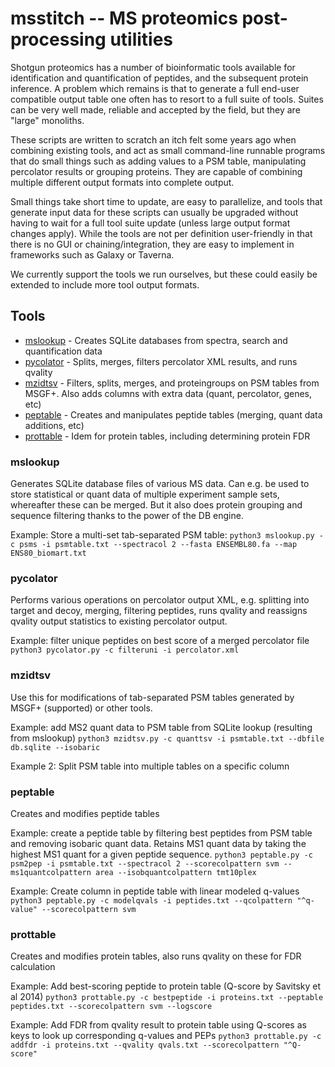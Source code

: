 # msstitch -- MS proteomics post-processing utilities

Shotgun proteomics has a number of bioinformatic tools available for identification 
and quantification of peptides, and the subsequent protein inference. A problem which
remains is that to generate a full end-user compatible output table one often has to
resort to a full suite of tools. Suites can be very well made, reliable and accepted
by the field, but they are "large" monoliths.

These scripts are written to scratch an itch felt some years ago when combining 
existing tools, and act as small command-line runnable programs that do small
things such as adding values to a PSM table, manipulating percolator results or grouping
proteins. They are capable of combining multiple different output formats into
complete output.

Small things take short time to update, are easy to parallelize, and tools that 
generate input data for these scripts can usually be upgraded without having to 
wait for a full tool suite update (unless large output format changes apply).
While the tools are not per definition user-friendly in that there is no GUI or
chaining/integration, they are easy to implement in frameworks such as Galaxy
or Taverna.

We currently support the tools we run ourselves, but these could easily be extended
to include more tool output formats.

## Tools

- [mslookup](#mslookup) - Creates SQLite databases from spectra, search and quantification data
- [pycolator](#pycolator) - Splits, merges, filters percolator XML results, and runs qvality
- [mzidtsv](#mzidtsv) - Filters, splits, merges, and proteingroups on PSM tables from MSGF+. Also adds columns with extra data (quant, percolator, genes, etc)
- [peptable](#peptable) - Creates and manipulates peptide tables (merging, quant data additions, etc)
- [prottable](#prottable) - Idem for protein tables, including determining protein FDR


<a name="mslookup"></a>
### mslookup
Generates SQLite database files of various MS data. Can e.g. be used to store statistical
or quant data of multiple experiment sample sets, whereafter these can be merged. But it
also does protein grouping and sequence filtering thanks to the power of the DB engine.

Example: Store a multi-set tab-separated PSM table:
`python3 mslookup.py -c psms -i psmtable.txt --spectracol 2 --fasta ENSEMBL80.fa --map ENS80_biomart.txt`

<a name="pycolator"></a>
### pycolator
Performs various operations on percolator output XML, e.g. splitting into target and decoy,
merging, filtering peptides, runs qvality and reassigns qvality output statistics to 
existing percolator output.

Example: filter unique peptides on best score of a merged percolator file
`python3 pycolator.py -c filteruni -i percolator.xml`

<a name="mzidtsv"></a>
### mzidtsv
Use this for modifications of tab-separated PSM tables generated by MSGF+ (supported)
or other tools.

Example: add MS2 quant data to PSM table from SQLite lookup (resulting from mslookup)
`python3 mzidtsv.py -c quanttsv -i psmtable.txt --dbfile db.sqlite --isobaric`

Example 2: Split PSM table into multiple tables on a specific column

<a name="peptable"></a>
### peptable
Creates and modifies peptide tables

Example: create a peptide table by filtering best peptides from PSM table and removing isobaric quant data.
Retains MS1 quant data by taking the highest MS1 quant for a given peptide sequence.
`python3 peptable.py -c psm2pep -i psmtable.txt --spectracol 2 --scorecolpattern svm --ms1quantcolpattern area --isobquantcolpattern tmt10plex`

Example: Create column in peptide table with linear modeled q-values
`python3 peptable.py -c modelqvals -i peptides.txt --qcolpattern "^q-value" --scorecolpattern svm`

<a name="prottable"></a>
### prottable
Creates and modifies protein tables, also runs qvality on these for FDR calculation

Example: Add best-scoring peptide to protein table (Q-score by Savitsky et al 2014)
`python3 prottable.py -c bestpeptide -i proteins.txt --peptable peptides.txt --scorecolpattern svm --logscore`

Example: Add FDR from qvality result to protein table using Q-scores as keys to look up
corresponding q-values and PEPs
`python3 prottable.py -c addfdr -i proteins.txt --qvality qvals.txt --scorecolpattern "^Q-score"`
